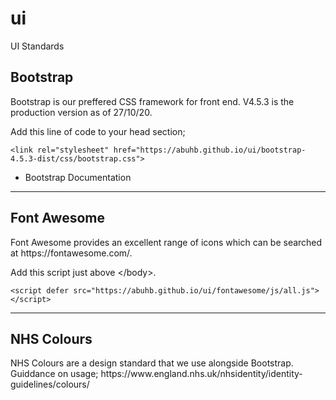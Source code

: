 # ui
UI Standards

<h2>Bootstrap</h2>
<p>Bootstrap is our preffered CSS framework for front end.  V4.5.3 is the production version as of 27/10/20.</p>
<p>Add this line of code to your head section;</p>
<code>&lt;link rel=&quot;stylesheet&quot; href=&quot;https://abuhb.github.io/ui/bootstrap-4.5.3-dist/css/bootstrap.css&quot;&gt;</code>
<ul>
<li>Bootstrap Documentation</li>
</ul>
<hr>
<h2>Font Awesome</h2>
<p>Font Awesome provides an excellent range of icons which can be searched at https://fontawesome.com/.</p>
<p>Add this script just above &lt;/body&gt;.</p>
<code>&lt;script defer src=&quot;https://abuhb.github.io/ui/fontawesome/js/all.js&quot;&gt;&lt;/script&gt;</code>
<hr>
<h2>NHS Colours</h2>
<p>NHS Colours are a design standard that we use alongside Bootstrap.  Guiddance on usage; https://www.england.nhs.uk/nhsidentity/identity-guidelines/colours/